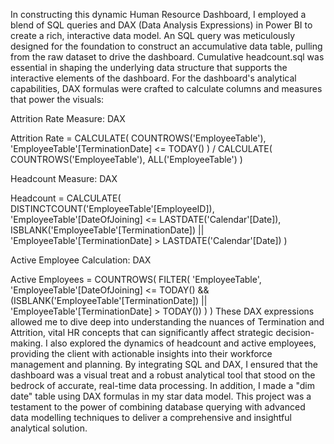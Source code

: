 In constructing this dynamic Human Resource Dashboard, I employed a blend of SQL queries and DAX (Data Analysis Expressions) in Power BI to create a rich, interactive data model.
An SQL query was meticulously designed for the foundation to construct an accumulative data table, pulling from the raw dataset to drive the dashboard. 
Cumulative headcount.sql was essential in shaping the underlying data structure that supports the interactive elements of the dashboard.
For the dashboard's analytical capabilities, DAX formulas were crafted to calculate columns and measures that power the visuals:

Attrition Rate Measure:
DAX

Attrition Rate = 
CALCULATE(
    COUNTROWS('EmployeeTable'),
    'EmployeeTable'[TerminationDate] <= TODAY()
) / CALCULATE(
    COUNTROWS('EmployeeTable'),
    ALL('EmployeeTable')
)

Headcount Measure:
DAX

Headcount = 
CALCULATE(
    DISTINCTCOUNT('EmployeeTable'[EmployeeID]),
    'EmployeeTable'[DateOfJoining] <= LASTDATE('Calendar'[Date]),
    ISBLANK('EmployeeTable'[TerminationDate]) || 'EmployeeTable'[TerminationDate] > LASTDATE('Calendar'[Date])
)

Active Employee Calculation:
DAX

Active Employees = 
COUNTROWS(
    FILTER(
        'EmployeeTable',
        'EmployeeTable'[DateOfJoining] <= TODAY() && (ISBLANK('EmployeeTable'[TerminationDate]) || 'EmployeeTable'[TerminationDate] > TODAY())
    )
)
These DAX expressions allowed me to dive deep into understanding the nuances of Termination and Attrition, vital HR concepts that can significantly affect strategic decision-making. 
I also explored the dynamics of headcount and active employees, providing the client with actionable insights into their workforce management and planning.
By integrating SQL and DAX, I ensured that the dashboard was a visual treat and a robust analytical tool that stood on the bedrock of accurate, real-time data processing. 
In addition, I made a "dim date" table using DAX formulas in my star data model. This project was a testament to the power of combining database querying with advanced data modelling techniques to deliver a comprehensive and insightful analytical solution.






